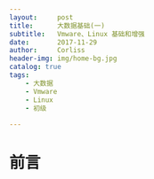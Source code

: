 ```yaml
---
layout:     post
title:      大数据基础(一)
subtitle:   Vmware、Linux 基础和增强
date:       2017-11-29
author:     Corliss
header-img: img/home-bg.jpg
catalog: true
tags:
    - 大数据
    - Vmware
    - Linux
    - 初级
    
---
```



# 前言